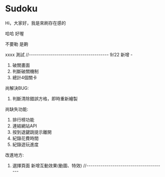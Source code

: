 # Sudoku

Hi，大家好，我是來刷存在感的

哈哈 好喔

不要勒
是齁

xxxx
測試
//----------------------------------------
9/22 新增 - 
1. 破關畫面
2. 判斷破關機制
3. 總計4個關卡

尚解決BUG:
1. 判斷清除錯誤方格，即時重新繪製

尚缺失功能:
1. 排行榜功能
2. 連結網站API
3. 按到退鍵跳提示離開
4. 紀錄花費時間
5. 紀錄遊玩進度

改進地方:
1. 選擇頁面 新增互動效果(動圖、特效)
//----------------------------------------